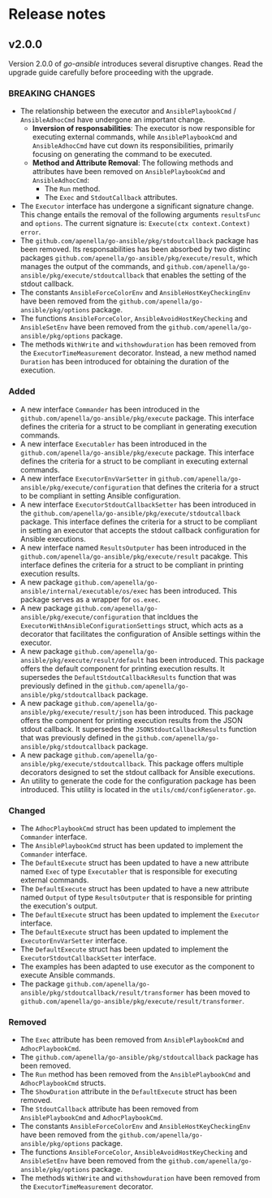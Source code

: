 # Release notes

## v2.0.0

Version 2.0.0 of *go-ansible* introduces several disruptive changes. Read the upgrade guide carefully before proceeding with the upgrade.

### BREAKING CHANGES

- The relationship between the executor and `AnsiblePlaybookCmd` / `AnsibleAdhocCmd` have undergone an important change.
  - **Inversion of responsabilities**: The executor is now responsible for executing external commands, while `AnsiblePlaybookCmd` and `AnsibleAdhocCmd` have cut down its responsibilities, primarily focusing on generating the command to be executed.
  - **Method and Attribute Removal**: The following methods and attributes have been removed on `AnsiblePlaybookCmd` and `AnsibleAdhocCmd`:
    - The `Run` method.
    - The `Exec` and `StdoutCallback` attributes.
- The `Executor` interface has undergone a significant signature change. This change entails the removal of the following arguments `resultsFunc` and `options`. The current signature is: `Execute(ctx context.Context) error`.
- The `github.com/apenella/go-ansible/pkg/stdoutcallback` package has been removed. Its responsabilities has been absorbed by two distinc packages `github.com/apenella/go-ansible/pkg/execute/result`, which manages the output of the commands, and `github.com/apenella/go-ansible/pkg/execute/stdoutcallback` that enables the setting of the stdout callback.
- The constants `AnsibleForceColorEnv` and `AnsibleHostKeyCheckingEnv` have been removed from the `github.com/apenella/go-ansible/pkg/options` package.
- The functions `AnsibleForceColor`, `AnsibleAvoidHostKeyChecking` and `AnsibleSetEnv` have been removed from the `github.com/apenella/go-ansible/pkg/options` package.
- The methods `WithWrite` and `withshowduration` has been removed from the `ExecutorTimeMeasurement` decorator. Instead, a new method named `Duration` has been introduced for obtaining the duration of the execution.

### Added

- A new interface `Commander` has been introduced in the `github.com/apenella/go-ansible/pkg/execute` package. This interface defines the criteria for a struct to be compliant in generating execution commands.
- A new interface `Executabler` has been introduced in the `github.com/apenella/go-ansible/pkg/execute` package. This interface defines the criteria for a struct to be compliant in executing external commands.
- A new interface `ExecutorEnvVarSetter` in `github.com/apenella/go-ansible/pkg/execute/configuration` that defines the criteria for a struct to be compliant in setting Ansible configuration.
- A new interface `ExecutorStdoutCallbackSetter` has been introduced in the `github.com/apenella/go-ansible/pkg/execute/stdoutcallback` package. This interface defines the criteria for a struct to be compliant in setting an executor that accepts the stdout callback configuration for Ansible executions.
- A new interface named `ResultsOutputer` has been introduced in the `github.com/apenella/go-ansible/pkg/execute/result` pacakge.  This interface defines the criteria for a struct to be compliant in printing execution results.
- A new package `github.com/apenella/go-ansible/internal/executable/os/exec` has been introduced. This package serves as a wrapper for `os.exec`.
- A new package `github.com/apenella/go-ansible/pkg/execute/configuration` that incldues the `ExecutorWithAnsibleConfigurationSettings` struct, which acts as a decorator that facilitates the configuration of Ansible settings within the executor.
- A new package `github.com/apenella/go-ansible/pkg/execute/result/default` has been introduced. This package offers the default component for printing execution results. It supersedes the `DefaultStdoutCallbackResults` function that was previously defined in the `github.com/apenella/go-ansible/pkg/stdoutcallback` package.
- A new package `github.com/apenella/go-ansible/pkg/execute/result/json` has been introduced. This package offers the component for printing execution results from the JSON stdout callback. It supersedes the `JSONStdoutCallbackResults` function that was previously defined in the `github.com/apenella/go-ansible/pkg/stdoutcallback` package.
- A new package `github.com/apenella/go-ansible/pkg/execute/stdoutcallback`. This package offers multiple decorators designed to set the stdout callback for Ansible executions.
- An utility to generate the code for the configuration package has been introduced. This utility is located in the `utils/cmd/configGenerator.go`.

### Changed

- The `AdhocPlaybookCmd` struct has been updated to implement the `Commander` interface.
- The `AnsiblePlaybookCmd` struct has been updated to implement the `Commander` interface.
- The `DefaultExecute` struct has been updated to have a new attribute named `Exec` of type `Executabler` that is responsible for executing external commands.
- The `DefaultExecute` struct has been updated to have a new attribute named `Output` of type `ResultsOutputer` that is responsible for printing the execution's output.
- The `DefaultExecute` struct has been updated to implement the `Executor` interface.
- The `DefaultExecute` struct has been updated to implement the `ExecutorEnvVarSetter` interface.
- The `DefaultExecute` struct has been updated to implement the `ExecutorStdoutCallbackSetter` interface.
- The examples has been adapted to use executor as the component to execute Ansible commands.
- The package `github.com/apenella/go-ansible/pkg/stdoutcallback/result/transformer` has been moved to `github.com/apenella/go-ansible/pkg/execute/result/transformer`.

### Removed

- The `Exec` attribute has been removed from `AnsiblePlaybookCmd` and `AdhocPlaybookCmd`.
- The `github.com/apenella/go-ansible/pkg/stdoutcallback` package has been removed.
- The `Run` method has been removed from the `AnsiblePlaybookCmd` and `AdhocPlaybookCmd` structs.
- The `ShowDuration` attribute in the `DefaultExecute` struct has been removed.
- The `StdoutCallback` attribute has been removed from `AnsiblePlaybookCmd` and `AdhocPlaybookCmd`.
- The constants `AnsibleForceColorEnv` and `AnsibleHostKeyCheckingEnv` have been removed from the `github.com/apenella/go-ansible/pkg/options` package.
- The functions `AnsibleForceColor`, `AnsibleAvoidHostKeyChecking` and `AnsibleSetEnv` have been removed from the `github.com/apenella/go-ansible/pkg/options` package.
- The methods `WithWrite` and `withshowduration` have been removed from the `ExecutorTimeMeasurement` decorator.
